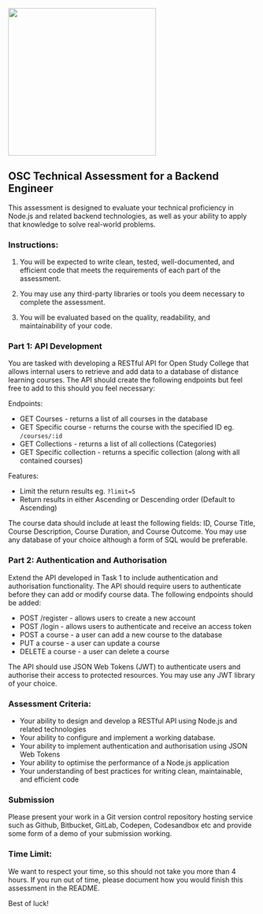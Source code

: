 <img src="https://user-images.githubusercontent.com/1517907/231233022-7eeda0e4-c61f-4ba3-8e73-643f8b24abc6.jpg" width="300">

OSC Technical Assessment for a Backend Engineer
-------------------------------------------------

This assessment is designed to evaluate your technical proficiency in Node.js and related backend technologies, as well as your ability to apply that knowledge to solve real-world problems.

### Instructions:
    
1.  You will be expected to write clean, tested, well-documented, and efficient code that meets the requirements of each part of the assessment.
    
2.  You may use any third-party libraries or tools you deem necessary to complete the assessment.
    
3.  You will be evaluated based on the quality, readability, and maintainability of your code.
    

### Part 1: API Development

You are tasked with developing a RESTful API for Open Study College that allows internal users to retrieve and add data to a database of distance learning courses. The API should create the following endpoints but feel free to add to this should you feel necessary:

Endpoints: 
*   GET Courses - returns a list of all courses in the database
*   GET Specific course - returns the course with the specified ID eg. `/courses/:id`
*   GET Collections - returns a list of all collections (Categories)
*   GET Specific collection - returns a specific collection (along with all contained courses)

Features:
*   Limit the return results eg. `?limit=5`
*   Return results in either Ascending or Descending order (Default to Ascending)

The course data should include at least the following fields: ID, Course Title, Course Description, Course Duration, and Course Outcome. You may use any database of your choice although a form of SQL would be preferable.

### Part 2: Authentication and Authorisation

Extend the API developed in Task 1 to include authentication and authorisation functionality. The API should require users to authenticate before they can add or modify course data. The following endpoints should be added:

*   POST /register - allows users to create a new account
*   POST /login - allows users to authenticate and receive an access token
*   POST a course - a user can add a new course to the database
*   PUT a course - a user can update a course
*   DELETE a course - a user can delete a course

The API should use JSON Web Tokens (JWT) to authenticate users and authorise their access to protected resources. You may use any JWT library of your choice.


### Assessment Criteria:

*   Your ability to design and develop a RESTful API using Node.js and related technologies
*   Your ability to configure and implement a working database.
*   Your ability to implement authentication and authorisation using JSON Web Tokens
*   Your ability to optimise the performance of a Node.js application
*   Your understanding of best practices for writing clean, maintainable, and efficient code

### Submission

Please present your work in a Git version control repository hosting service such as Github, Bitbucket, GitLab, Codepen, Codesandbox etc and provide some form of a demo of your submission working.


### Time Limit:

We want to respect your time, so this should not take you more than 4 hours. If you run out of time, please document how you would finish this assessment in the README.


Best of luck!
